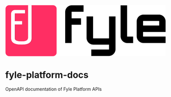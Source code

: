 ![Fyle logo](./assets/images/fyle_logo.png)

# fyle-platform-docs
OpenAPI documentation of Fyle Platform APIs
